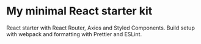 # My minimal React starter kit 

React starter with React Router, Axios and Styled Components. Build setup with  webpack and formatting with Prettier and ESLint.